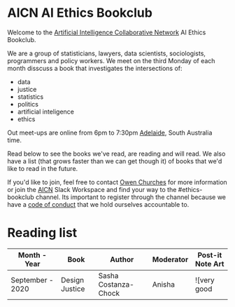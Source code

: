 # AICN AI Ethics Bookclub

Welcome to the [Artificial Intelligence Collaborative Network](https://www.collaborativenetwork.ai/) AI Ethics Bookclub.

We are a group of statisticians, lawyers, data scientists, sociologists, programmers and policy workers. We meet on the third Monday of each month disscuss a book that investigates the intersections of:
* data
* justice
* statistics
* politics
* artificial inteligence
* ethics

Out meet-ups are online from 6pm to 7:30pm [Adelaide](https://time.is/Adelaide), South Australia time.

Read below to see the books we've read, are reading and will read. We also have a list (that grows faster than we can get though it) of books that we'd like to read in the future. 

If you'd like to join, feel free to contact [Owen Churches](https://twitter.com/OwenChurches) for more information or join the [AICN](https://www.collaborativenetwork.ai/contact) Slack Workspace and find your way to the #ethics-bookclub channel. Its important to register through the channel because we have a [code of conduct](https://www.collaborativenetwork.ai/code-of-conduct) that we hold ourselves accountable to.

# Reading list

| Month - Year     | Book           | Author               | Moderator | Post-it Note Art| 
| ---------------- |----------------|----------------------|-----------|-----------------|
| September - 2020 | Design Justice | Sasha Costanza-Chock | Anisha    |![very good|512x397,20%](//assets-meta-cdck-prod-meta.s3.dualstack.us-west-1.amazonaws.com/original/3X/0/3/03741c9f3eafd7fc8ccd791a6971a2c0d52783e4.jpg)


